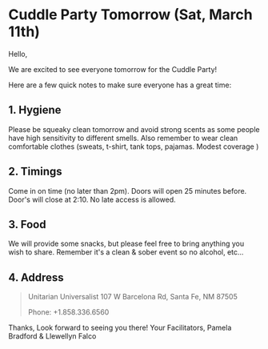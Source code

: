 # Cuddle Party Tomorrow (Sat, March 11th)

Hello,

We are excited to see everyone tomorrow for the Cuddle Party!

Here are a few quick notes to make sure everyone has a great time:

## 1. Hygiene

Please be squeaky clean tomorrow and avoid strong scents as some people have high sensitivity to different smells. Also remember to wear clean comfortable clothes (sweats, t-shirt, tank tops, pajamas. Modest coverage )

## 2. Timings

Come in on time (no later than 2pm). Doors will open 25 minutes before.
Door's will close at 2:10. No late access is allowed.

## 3. Food

We will provide some snacks, but please feel free to bring anything you wish to share. 
Remember it's a clean & sober event so no alcohol, etc... 

## 4. Address

>    Unitarian Universalist 
>    107 W Barcelona Rd,
>    Santa Fe, NM 87505
>
>    Phone: +1.858.336.6560  


Thanks, Look forward to seeing you there!
Your Facilitators,
Pamela Bradford & Llewellyn Falco